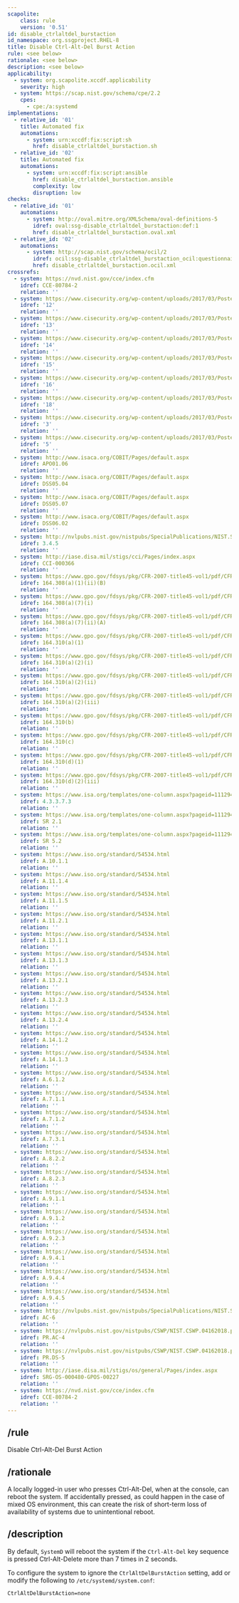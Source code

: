 ```yaml
---
scapolite:
    class: rule
    version: '0.51'
id: disable_ctrlaltdel_burstaction
id_namespace: org.ssgproject.RHEL-8
title: Disable Ctrl-Alt-Del Burst Action
rule: <see below>
rationale: <see below>
description: <see below>
applicability:
  - system: org.scapolite.xccdf.applicability
    severity: high
  - system: https://scap.nist.gov/schema/cpe/2.2
    cpes:
      - cpe:/a:systemd
implementations:
  - relative_id: '01'
    title: Automated fix
    automations:
      - system: urn:xccdf:fix:script:sh
        href: disable_ctrlaltdel_burstaction.sh
  - relative_id: '02'
    title: Automated fix
    automations:
      - system: urn:xccdf:fix:script:ansible
        href: disable_ctrlaltdel_burstaction.ansible
        complexity: low
        disruption: low
checks:
  - relative_id: '01'
    automations:
      - system: http://oval.mitre.org/XMLSchema/oval-definitions-5
        idref: oval:ssg-disable_ctrlaltdel_burstaction:def:1
        href: disable_ctrlaltdel_burstaction.oval.xml
  - relative_id: '02'
    automations:
      - system: http://scap.nist.gov/schema/ocil/2
        idref: ocil:ssg-disable_ctrlaltdel_burstaction_ocil:questionnaire:1
        href: disable_ctrlaltdel_burstaction.ocil.xml
crossrefs:
  - system: https://nvd.nist.gov/cce/index.cfm
    idref: CCE-80784-2
    relation: ''
  - system: https://www.cisecurity.org/wp-content/uploads/2017/03/Poster_Winter2016_CSCs.pdf
    idref: '12'
    relation: ''
  - system: https://www.cisecurity.org/wp-content/uploads/2017/03/Poster_Winter2016_CSCs.pdf
    idref: '13'
    relation: ''
  - system: https://www.cisecurity.org/wp-content/uploads/2017/03/Poster_Winter2016_CSCs.pdf
    idref: '14'
    relation: ''
  - system: https://www.cisecurity.org/wp-content/uploads/2017/03/Poster_Winter2016_CSCs.pdf
    idref: '15'
    relation: ''
  - system: https://www.cisecurity.org/wp-content/uploads/2017/03/Poster_Winter2016_CSCs.pdf
    idref: '16'
    relation: ''
  - system: https://www.cisecurity.org/wp-content/uploads/2017/03/Poster_Winter2016_CSCs.pdf
    idref: '18'
    relation: ''
  - system: https://www.cisecurity.org/wp-content/uploads/2017/03/Poster_Winter2016_CSCs.pdf
    idref: '3'
    relation: ''
  - system: https://www.cisecurity.org/wp-content/uploads/2017/03/Poster_Winter2016_CSCs.pdf
    idref: '5'
    relation: ''
  - system: http://www.isaca.org/COBIT/Pages/default.aspx
    idref: APO01.06
    relation: ''
  - system: http://www.isaca.org/COBIT/Pages/default.aspx
    idref: DSS05.04
    relation: ''
  - system: http://www.isaca.org/COBIT/Pages/default.aspx
    idref: DSS05.07
    relation: ''
  - system: http://www.isaca.org/COBIT/Pages/default.aspx
    idref: DSS06.02
    relation: ''
  - system: http://nvlpubs.nist.gov/nistpubs/SpecialPublications/NIST.SP.800-171.pdf
    idref: 3.4.5
    relation: ''
  - system: http://iase.disa.mil/stigs/cci/Pages/index.aspx
    idref: CCI-000366
    relation: ''
  - system: https://www.gpo.gov/fdsys/pkg/CFR-2007-title45-vol1/pdf/CFR-2007-title45-vol1-chapA-subchapC.pdf
    idref: 164.308(a)(1)(ii)(B)
    relation: ''
  - system: https://www.gpo.gov/fdsys/pkg/CFR-2007-title45-vol1/pdf/CFR-2007-title45-vol1-chapA-subchapC.pdf
    idref: 164.308(a)(7)(i)
    relation: ''
  - system: https://www.gpo.gov/fdsys/pkg/CFR-2007-title45-vol1/pdf/CFR-2007-title45-vol1-chapA-subchapC.pdf
    idref: 164.308(a)(7)(ii)(A)
    relation: ''
  - system: https://www.gpo.gov/fdsys/pkg/CFR-2007-title45-vol1/pdf/CFR-2007-title45-vol1-chapA-subchapC.pdf
    idref: 164.310(a)(1)
    relation: ''
  - system: https://www.gpo.gov/fdsys/pkg/CFR-2007-title45-vol1/pdf/CFR-2007-title45-vol1-chapA-subchapC.pdf
    idref: 164.310(a)(2)(i)
    relation: ''
  - system: https://www.gpo.gov/fdsys/pkg/CFR-2007-title45-vol1/pdf/CFR-2007-title45-vol1-chapA-subchapC.pdf
    idref: 164.310(a)(2)(ii)
    relation: ''
  - system: https://www.gpo.gov/fdsys/pkg/CFR-2007-title45-vol1/pdf/CFR-2007-title45-vol1-chapA-subchapC.pdf
    idref: 164.310(a)(2)(iii)
    relation: ''
  - system: https://www.gpo.gov/fdsys/pkg/CFR-2007-title45-vol1/pdf/CFR-2007-title45-vol1-chapA-subchapC.pdf
    idref: 164.310(b)
    relation: ''
  - system: https://www.gpo.gov/fdsys/pkg/CFR-2007-title45-vol1/pdf/CFR-2007-title45-vol1-chapA-subchapC.pdf
    idref: 164.310(c)
    relation: ''
  - system: https://www.gpo.gov/fdsys/pkg/CFR-2007-title45-vol1/pdf/CFR-2007-title45-vol1-chapA-subchapC.pdf
    idref: 164.310(d)(1)
    relation: ''
  - system: https://www.gpo.gov/fdsys/pkg/CFR-2007-title45-vol1/pdf/CFR-2007-title45-vol1-chapA-subchapC.pdf
    idref: 164.310(d)(2)(iii)
    relation: ''
  - system: https://www.isa.org/templates/one-column.aspx?pageid=111294&productId=116731
    idref: 4.3.3.7.3
    relation: ''
  - system: https://www.isa.org/templates/one-column.aspx?pageid=111294&productId=116785
    idref: SR 2.1
    relation: ''
  - system: https://www.isa.org/templates/one-column.aspx?pageid=111294&productId=116785
    idref: SR 5.2
    relation: ''
  - system: https://www.iso.org/standard/54534.html
    idref: A.10.1.1
    relation: ''
  - system: https://www.iso.org/standard/54534.html
    idref: A.11.1.4
    relation: ''
  - system: https://www.iso.org/standard/54534.html
    idref: A.11.1.5
    relation: ''
  - system: https://www.iso.org/standard/54534.html
    idref: A.11.2.1
    relation: ''
  - system: https://www.iso.org/standard/54534.html
    idref: A.13.1.1
    relation: ''
  - system: https://www.iso.org/standard/54534.html
    idref: A.13.1.3
    relation: ''
  - system: https://www.iso.org/standard/54534.html
    idref: A.13.2.1
    relation: ''
  - system: https://www.iso.org/standard/54534.html
    idref: A.13.2.3
    relation: ''
  - system: https://www.iso.org/standard/54534.html
    idref: A.13.2.4
    relation: ''
  - system: https://www.iso.org/standard/54534.html
    idref: A.14.1.2
    relation: ''
  - system: https://www.iso.org/standard/54534.html
    idref: A.14.1.3
    relation: ''
  - system: https://www.iso.org/standard/54534.html
    idref: A.6.1.2
    relation: ''
  - system: https://www.iso.org/standard/54534.html
    idref: A.7.1.1
    relation: ''
  - system: https://www.iso.org/standard/54534.html
    idref: A.7.1.2
    relation: ''
  - system: https://www.iso.org/standard/54534.html
    idref: A.7.3.1
    relation: ''
  - system: https://www.iso.org/standard/54534.html
    idref: A.8.2.2
    relation: ''
  - system: https://www.iso.org/standard/54534.html
    idref: A.8.2.3
    relation: ''
  - system: https://www.iso.org/standard/54534.html
    idref: A.9.1.1
    relation: ''
  - system: https://www.iso.org/standard/54534.html
    idref: A.9.1.2
    relation: ''
  - system: https://www.iso.org/standard/54534.html
    idref: A.9.2.3
    relation: ''
  - system: https://www.iso.org/standard/54534.html
    idref: A.9.4.1
    relation: ''
  - system: https://www.iso.org/standard/54534.html
    idref: A.9.4.4
    relation: ''
  - system: https://www.iso.org/standard/54534.html
    idref: A.9.4.5
    relation: ''
  - system: http://nvlpubs.nist.gov/nistpubs/SpecialPublications/NIST.SP.800-53r4.pdf
    idref: AC-6
    relation: ''
  - system: https://nvlpubs.nist.gov/nistpubs/CSWP/NIST.CSWP.04162018.pdf
    idref: PR.AC-4
    relation: ''
  - system: https://nvlpubs.nist.gov/nistpubs/CSWP/NIST.CSWP.04162018.pdf
    idref: PR.DS-5
    relation: ''
  - system: http://iase.disa.mil/stigs/os/general/Pages/index.aspx
    idref: SRG-OS-000480-GPOS-00227
    relation: ''
  - system: https://nvd.nist.gov/cce/index.cfm
    idref: CCE-80784-2
    relation: ''
---
```



## /rule

Disable Ctrl-Alt-Del Burst Action

## /rationale

A
locally logged-in user who presses Ctrl-Alt-Del, when at the console,
can reboot the system. If accidentally pressed, as could happen in the
case of mixed OS environment, this can create the risk of short-term
loss of availability of systems due to unintentional reboot.

## /description

By
default, `SystemD` will reboot the system if the `Ctrl-Alt-Del` key
sequence is pressed Ctrl-Alt-Delete more than 7 times in 2 seconds.  
  
To configure the system to ignore the `CtrlAltDelBurstAction` setting,
add or modify the following to `/etc/systemd/system.conf`:

``` 
CtrlAltDelBurstAction=none
```
